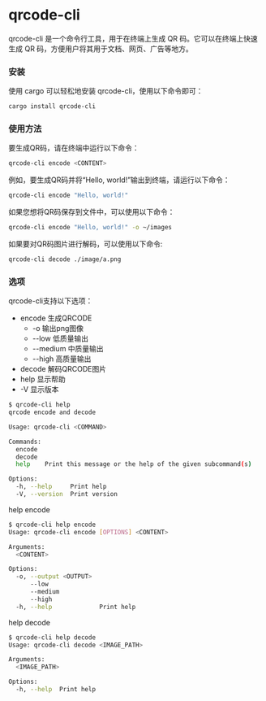 # qrcode-cli

qrcode-cli 是一个命令行工具，用于在终端上生成 QR 码。它可以在终端上快速生成 QR 码，方便用户将其用于文档、网页、广告等地方。

### 安装

使用 cargo 可以轻松地安装 qrcode-cli，使用以下命令即可：

``` bash
cargo install qrcode-cli
```

### 使用方法

要生成QR码，请在终端中运行以下命令：

``` bash
qrcode-cli encode <CONTENT>
```

例如，要生成QR码并将“Hello, world!”输出到终端，请运行以下命令：

``` bash
qrcode-cli encode "Hello, world!"
```

如果您想将QR码保存到文件中，可以使用以下命令：

``` bash
qrcode-cli encode "Hello, world!" -o ~/images
```

如果要对QR码图片进行解码，可以使用以下命令:

``` bash
qrcode-cli decode ./image/a.png
```

### 选项

qrcode-cli支持以下选项：

* encode 生成QRCODE
  * -o 输出png图像
  * --low 低质量输出
  * --medium 中质量输出
  * --high 高质量输出
* decode 解码QRCODE图片
* help 显示帮助
* -V 显示版本

``` bash
$ qrcode-cli help
qrcode encode and decode

Usage: qrcode-cli <COMMAND>

Commands:
  encode
  decode
  help    Print this message or the help of the given subcommand(s)

Options:
  -h, --help     Print help
  -V, --version  Print version
```

help encode

``` bash
$ qrcode-cli help encode
Usage: qrcode-cli encode [OPTIONS] <CONTENT>

Arguments:
  <CONTENT>

Options:
  -o, --output <OUTPUT>
      --low
      --medium
      --high
  -h, --help             Print help
```

help decode

``` bash
$ qrcode-cli help decode
Usage: qrcode-cli decode <IMAGE_PATH>

Arguments:
  <IMAGE_PATH>

Options:
  -h, --help  Print help
```

